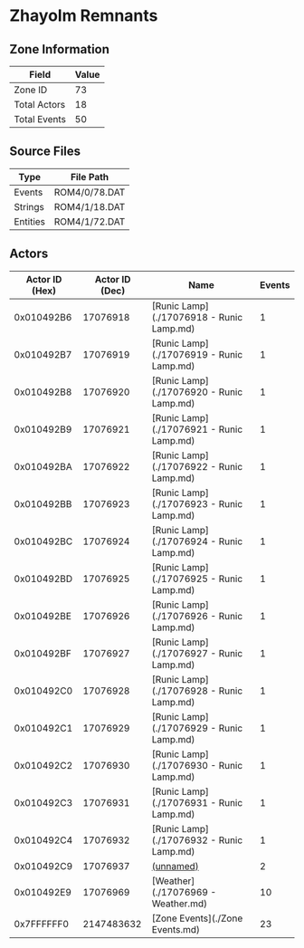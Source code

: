 # Zhayolm Remnants

## Zone Information

| Field        |   Value |
|--------------|---------|
| Zone ID      |      73 |
| Total Actors |      18 |
| Total Events |      50 |

## Source Files

| Type     | File Path     |
|----------|---------------|
| Events   | ROM4/0/78.DAT |
| Strings  | ROM4/1/18.DAT |
| Entities | ROM4/1/72.DAT |

## Actors

| Actor ID (Hex)   |   Actor ID (Dec) | Name                                     |   Events |
|------------------|------------------|------------------------------------------|----------|
| 0x010492B6       |         17076918 | [Runic Lamp](./17076918 - Runic Lamp.md) |        1 |
| 0x010492B7       |         17076919 | [Runic Lamp](./17076919 - Runic Lamp.md) |        1 |
| 0x010492B8       |         17076920 | [Runic Lamp](./17076920 - Runic Lamp.md) |        1 |
| 0x010492B9       |         17076921 | [Runic Lamp](./17076921 - Runic Lamp.md) |        1 |
| 0x010492BA       |         17076922 | [Runic Lamp](./17076922 - Runic Lamp.md) |        1 |
| 0x010492BB       |         17076923 | [Runic Lamp](./17076923 - Runic Lamp.md) |        1 |
| 0x010492BC       |         17076924 | [Runic Lamp](./17076924 - Runic Lamp.md) |        1 |
| 0x010492BD       |         17076925 | [Runic Lamp](./17076925 - Runic Lamp.md) |        1 |
| 0x010492BE       |         17076926 | [Runic Lamp](./17076926 - Runic Lamp.md) |        1 |
| 0x010492BF       |         17076927 | [Runic Lamp](./17076927 - Runic Lamp.md) |        1 |
| 0x010492C0       |         17076928 | [Runic Lamp](./17076928 - Runic Lamp.md) |        1 |
| 0x010492C1       |         17076929 | [Runic Lamp](./17076929 - Runic Lamp.md) |        1 |
| 0x010492C2       |         17076930 | [Runic Lamp](./17076930 - Runic Lamp.md) |        1 |
| 0x010492C3       |         17076931 | [Runic Lamp](./17076931 - Runic Lamp.md) |        1 |
| 0x010492C4       |         17076932 | [Runic Lamp](./17076932 - Runic Lamp.md) |        1 |
| 0x010492C9       |         17076937 | [(unnamed)](./17076937.md)               |        2 |
| 0x010492E9       |         17076969 | [Weather](./17076969 - Weather.md)       |       10 |
| 0x7FFFFFF0       |       2147483632 | [Zone Events](./Zone Events.md)          |       23 |